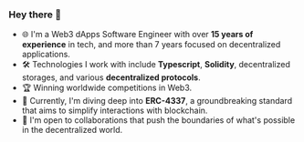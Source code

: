 ### Hey there 👋

- 🌐 I'm a Web3 dApps Software Engineer with over **15 years of experience** in tech, and more than 7 years focused on decentralized applications.
- 🛠️ Technologies I work with include **Typescript**, **Solidity**, decentralized storages, and various **decentralized protocols**.
- 🏆 Winning worldwide competitions in Web3.
- 🧪 Currently, I'm diving deep into **ERC-4337**, a groundbreaking standard that aims to simplify interactions with blockchain.
- 🤝 I'm open to collaborations that push the boundaries of what's possible in the decentralized world.
